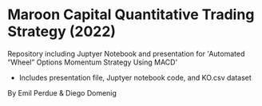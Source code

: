 # Maroon Capital Quantitative Trading Strategy (2022)

Repository including Juptyer Notebook and presentation for 'Automated “Wheel” Options Momentum Strategy Using MACD'

- Includes presentation file, Juptyer notebook code, and KO.csv dataset

By Emil Perdue & Diego Domenig
